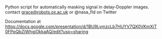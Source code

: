Python script for automatically masking signal in delay-Doppler images. 
contact grace@robots.ox.ac.uk 
or @nasa_fld on Twitter

Documentation at https://docs.google.com/presentation/d/1BU9LymzcLb7HUYV7QX0VKmXiT0FPpQbZiWhgjOkkaAQ/edit?usp=sharing 
